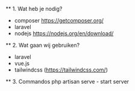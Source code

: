 ** 1. Wat heb je nodig?
 - composer https://getcomposer.org/
 - laravel
 - nodejs https://nodejs.org/en/download/

** 2. Wat gaan wij gebruiken?
- laravel
- vue.js 
- tailwindcss (https://tailwindcss.com/)

** 3. Commandos
php artisan serve - start server